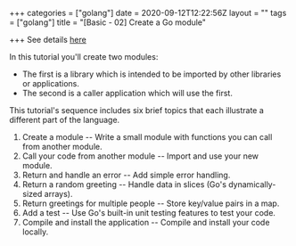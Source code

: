 +++
categories = ["golang"]
date = 2020-09-12T12:22:56Z
layout = ""
tags = ["golang"]
title = "[Basic - 02] Create a Go module"

+++
See details [here](https://golang.org/doc/tutorial/create-module)

In this tutorial you'll create two modules: 
- The first is a library which is intended to be imported by other libraries or applications. 
- The second is a caller application which will use the first.

This tutorial's sequence includes six brief topics that each illustrate a different part of the language.

1. Create a module -- Write a small module with functions you can call from another module.
2. Call your code from another module -- Import and use your new module.
3. Return and handle an error -- Add simple error handling.
4. Return a random greeting -- Handle data in slices (Go's dynamically-sized arrays).
5. Return greetings for multiple people -- Store key/value pairs in a map.
6. Add a test -- Use Go's built-in unit testing features to test your code.
7. Compile and install the application -- Compile and install your code locally.
